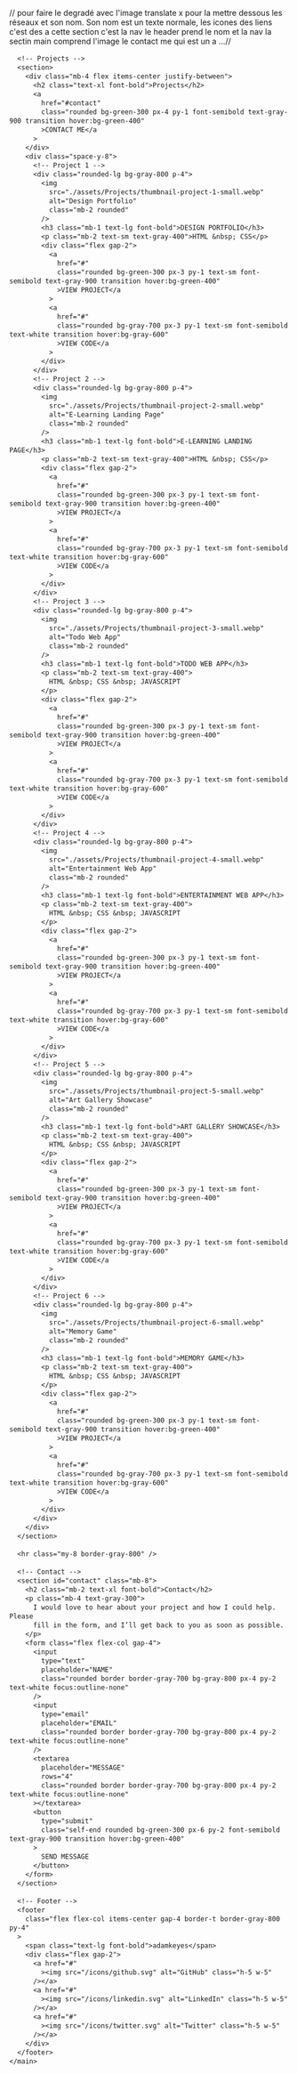 // pour faire le degradé avec l'image translate x pour la mettre dessous les réseaux et son nom. Son nom est un texte normale, les icones des liens c'est des a cette section c'est la nav le header prend le nom et la nav la sectin main comprend l'image le contact me qui est un a ...// 


      <!-- Projects -->
      <section>
        <div class="mb-4 flex items-center justify-between">
          <h2 class="text-xl font-bold">Projects</h2>
          <a
            href="#contact"
            class="rounded bg-green-300 px-4 py-1 font-semibold text-gray-900 transition hover:bg-green-400"
            >CONTACT ME</a
          >
        </div>
        <div class="space-y-8">
          <!-- Project 1 -->
          <div class="rounded-lg bg-gray-800 p-4">
            <img
              src="./assets/Projects/thumbnail-project-1-small.webp"
              alt="Design Portfolio"
              class="mb-2 rounded"
            />
            <h3 class="mb-1 text-lg font-bold">DESIGN PORTFOLIO</h3>
            <p class="mb-2 text-sm text-gray-400">HTML &nbsp; CSS</p>
            <div class="flex gap-2">
              <a
                href="#"
                class="rounded bg-green-300 px-3 py-1 text-sm font-semibold text-gray-900 transition hover:bg-green-400"
                >VIEW PROJECT</a
              >
              <a
                href="#"
                class="rounded bg-gray-700 px-3 py-1 text-sm font-semibold text-white transition hover:bg-gray-600"
                >VIEW CODE</a
              >
            </div>
          </div>
          <!-- Project 2 -->
          <div class="rounded-lg bg-gray-800 p-4">
            <img
              src="./assets/Projects/thumbnail-project-2-small.webp"
              alt="E-Learning Landing Page"
              class="mb-2 rounded"
            />
            <h3 class="mb-1 text-lg font-bold">E-LEARNING LANDING PAGE</h3>
            <p class="mb-2 text-sm text-gray-400">HTML &nbsp; CSS</p>
            <div class="flex gap-2">
              <a
                href="#"
                class="rounded bg-green-300 px-3 py-1 text-sm font-semibold text-gray-900 transition hover:bg-green-400"
                >VIEW PROJECT</a
              >
              <a
                href="#"
                class="rounded bg-gray-700 px-3 py-1 text-sm font-semibold text-white transition hover:bg-gray-600"
                >VIEW CODE</a
              >
            </div>
          </div>
          <!-- Project 3 -->
          <div class="rounded-lg bg-gray-800 p-4">
            <img
              src="./assets/Projects/thumbnail-project-3-small.webp"
              alt="Todo Web App"
              class="mb-2 rounded"
            />
            <h3 class="mb-1 text-lg font-bold">TODO WEB APP</h3>
            <p class="mb-2 text-sm text-gray-400">
              HTML &nbsp; CSS &nbsp; JAVASCRIPT
            </p>
            <div class="flex gap-2">
              <a
                href="#"
                class="rounded bg-green-300 px-3 py-1 text-sm font-semibold text-gray-900 transition hover:bg-green-400"
                >VIEW PROJECT</a
              >
              <a
                href="#"
                class="rounded bg-gray-700 px-3 py-1 text-sm font-semibold text-white transition hover:bg-gray-600"
                >VIEW CODE</a
              >
            </div>
          </div>
          <!-- Project 4 -->
          <div class="rounded-lg bg-gray-800 p-4">
            <img
              src="./assets/Projects/thumbnail-project-4-small.webp"
              alt="Entertainment Web App"
              class="mb-2 rounded"
            />
            <h3 class="mb-1 text-lg font-bold">ENTERTAINMENT WEB APP</h3>
            <p class="mb-2 text-sm text-gray-400">
              HTML &nbsp; CSS &nbsp; JAVASCRIPT
            </p>
            <div class="flex gap-2">
              <a
                href="#"
                class="rounded bg-green-300 px-3 py-1 text-sm font-semibold text-gray-900 transition hover:bg-green-400"
                >VIEW PROJECT</a
              >
              <a
                href="#"
                class="rounded bg-gray-700 px-3 py-1 text-sm font-semibold text-white transition hover:bg-gray-600"
                >VIEW CODE</a
              >
            </div>
          </div>
          <!-- Project 5 -->
          <div class="rounded-lg bg-gray-800 p-4">
            <img
              src="./assets/Projects/thumbnail-project-5-small.webp"
              alt="Art Gallery Showcase"
              class="mb-2 rounded"
            />
            <h3 class="mb-1 text-lg font-bold">ART GALLERY SHOWCASE</h3>
            <p class="mb-2 text-sm text-gray-400">
              HTML &nbsp; CSS &nbsp; JAVASCRIPT
            </p>
            <div class="flex gap-2">
              <a
                href="#"
                class="rounded bg-green-300 px-3 py-1 text-sm font-semibold text-gray-900 transition hover:bg-green-400"
                >VIEW PROJECT</a
              >
              <a
                href="#"
                class="rounded bg-gray-700 px-3 py-1 text-sm font-semibold text-white transition hover:bg-gray-600"
                >VIEW CODE</a
              >
            </div>
          </div>
          <!-- Project 6 -->
          <div class="rounded-lg bg-gray-800 p-4">
            <img
              src="./assets/Projects/thumbnail-project-6-small.webp"
              alt="Memory Game"
              class="mb-2 rounded"
            />
            <h3 class="mb-1 text-lg font-bold">MEMORY GAME</h3>
            <p class="mb-2 text-sm text-gray-400">
              HTML &nbsp; CSS &nbsp; JAVASCRIPT
            </p>
            <div class="flex gap-2">
              <a
                href="#"
                class="rounded bg-green-300 px-3 py-1 text-sm font-semibold text-gray-900 transition hover:bg-green-400"
                >VIEW PROJECT</a
              >
              <a
                href="#"
                class="rounded bg-gray-700 px-3 py-1 text-sm font-semibold text-white transition hover:bg-gray-600"
                >VIEW CODE</a
              >
            </div>
          </div>
        </div>
      </section>

      <hr class="my-8 border-gray-800" />

      <!-- Contact -->
      <section id="contact" class="mb-8">
        <h2 class="mb-2 text-xl font-bold">Contact</h2>
        <p class="mb-4 text-gray-300">
          I would love to hear about your project and how I could help. Please
          fill in the form, and I’ll get back to you as soon as possible.
        </p>
        <form class="flex flex-col gap-4">
          <input
            type="text"
            placeholder="NAME"
            class="rounded border border-gray-700 bg-gray-800 px-4 py-2 text-white focus:outline-none"
          />
          <input
            type="email"
            placeholder="EMAIL"
            class="rounded border border-gray-700 bg-gray-800 px-4 py-2 text-white focus:outline-none"
          />
          <textarea
            placeholder="MESSAGE"
            rows="4"
            class="rounded border border-gray-700 bg-gray-800 px-4 py-2 text-white focus:outline-none"
          ></textarea>
          <button
            type="submit"
            class="self-end rounded bg-green-300 px-6 py-2 font-semibold text-gray-900 transition hover:bg-green-400"
          >
            SEND MESSAGE
          </button>
        </form>
      </section>

      <!-- Footer -->
      <footer
        class="flex flex-col items-center gap-4 border-t border-gray-800 py-4"
      >
        <span class="text-lg font-bold">adamkeyes</span>
        <div class="flex gap-2">
          <a href="#"
            ><img src="/icons/github.svg" alt="GitHub" class="h-5 w-5"
          /></a>
          <a href="#"
            ><img src="/icons/linkedin.svg" alt="LinkedIn" class="h-5 w-5"
          /></a>
          <a href="#"
            ><img src="/icons/twitter.svg" alt="Twitter" class="h-5 w-5"
          /></a>
        </div>
      </footer>
    </main>

  </body>
</html>
